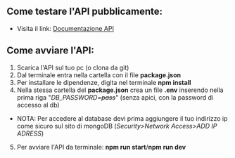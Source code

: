 ## Come testare l'API pubblicamente:
* Visita il link: [Documentazione API](https://lavadry.herokuapp.com/api-docs/#/)


## Come avviare l'API:
1. Scarica l'API sul tuo pc (o clona da git)
2. Dal terminale entra nella cartella con il file **package.json**
3. Per installare le dipendenze, digita nel terminale **npm install**
4. Nella stessa cartella del **package.json** crea un file **.env** inserendo nella prima riga "*DB_PASSWORD=~~pass~~*" (senza apici, con la password di accesso al db)
* NOTA: Per accedere al database devi prima aggiungere il tuo indirizzo ip come sicuro sul sito di mongoDB (*Security>Network Access>ADD IP ADRESS*)
5. Per avviare l'API da terminale: **npm run start**/**npm run dev**